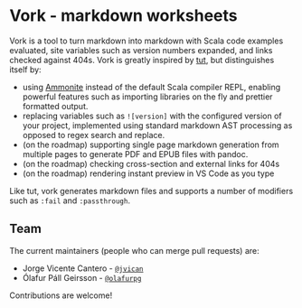 # Vork - markdown worksheets

Vork is a tool to turn markdown into markdown with Scala code examples evaluated, site variables such as version numbers expanded, and links checked against 404s.
Vork is greatly inspired by [tut](https://github.com/tpolecat/tut), but distinguishes itself by:

* using [Ammonite](http://ammonite.io/) instead of the default Scala compiler REPL, enabling powerful features such as importing libraries on the fly and prettier formatted output.
* replacing variables such as `![version]` with the configured version of your project, implemented using standard markdown AST processing as opposed to regex search and replace.
* (on the roadmap) supporting single page markdown generation from multiple pages to generate PDF and EPUB files with pandoc.
* (on the roadmap) checking cross-section and external links for 404s
* (on the roadmap) rendering instant preview in VS Code as you type

Like tut, vork generates markdown files and supports a number of modifiers such as `:fail` and `:passthrough`.

## Team

The current maintainers (people who can merge pull requests) are:

* Jorge Vicente Cantero - [`@jvican`](https://github.com/jvican)
* Ólafur Páll Geirsson - [`@olafurpg`](https://github.com/olafurpg)

Contributions are welcome!
